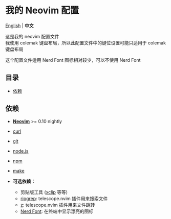 # 我的 Neovim 配置

[English](README.md) | **中文**

这是我的 neovim 配置文件  
我使用 colemak 键盘布局，所以此配置文件中的键位设置可能只适用于 colemak键盘布局

这个配置文件适用 Nerd Font 图标相对较少，可以不使用 Nerd Font

## 目录
* [依赖](#依赖)

## 依赖
* [**Neovim**](https://neovim.io/) >= 0.10 nightly
* [curl](https://curl.se/)
* [git](https://git-scm.com/)
* [node.js](https://nodejs.org/)
* [npm](https://www.npmjs.com/)
* [make](https://www.gnu.org/software/make/)

* **可选依赖：**
  - 剪贴版工具 ([xclip](https://github.com/astrand/xclip/) 等等)
  - [ripgrep](https://github.com/BurntSushi/ripgrep/): telescope.nvim 插件用来搜索文件
  - [z](https://github.com/rupa/z/): telescope.nvim 插件用来文件跳转
  - [Nerd Font](https://www.nerdfonts.com/): 在终端中显示漂亮的图标
